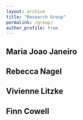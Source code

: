 ```yaml
---
layout: archive
title: "Research Group"
permalink: /group/
author_profile: true
---
```



## Maria Joao Janeiro

## Rebecca Nagel

## Vivienne Litzke

## Finn Cowell
